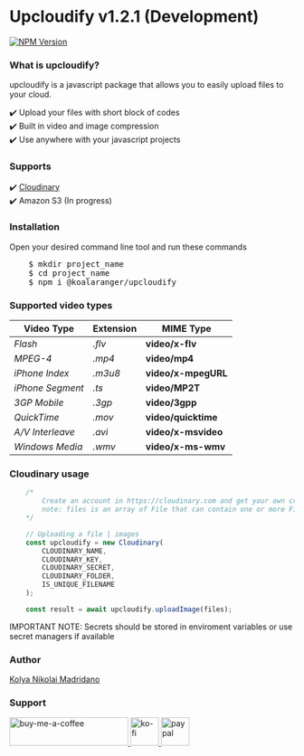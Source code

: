 # Upcloudify v1.2.1 (Development)

[![NPM Version][npm-image]][npm-url]

<h3>What is upcloudify?</h3>
<p>upcloudify is a javascript package that allows you to easily upload files to your cloud. </p>
✔️ Upload your files with short block of codes <br />
✔️ Built in video and image compression <br />
✔️ Use anywhere with your javascript projects <br />

<h3>Supports</h3>
✔️ <a href="https://cloudinary.com" target="blank">Cloudinary</a><br />
✔️ Amazon S3 (In progress) <br />

<h3>Installation</h3>
<p>Open your desired command line tool and run these commands</p>
<pre>
    $ mkdir project_name
    $ cd project_name
    $ npm i @koalaranger/upcloudify
</pre>

<h3>Supported video types</h3>

Video Type | Extension | MIME Type
--- | --- | ---
*Flash* | *.flv* | **video/x-flv**
*MPEG-4* | *.mp4* | **video/mp4**
*iPhone Index* | *.m3u8* | **video/x-mpegURL**
*iPhone Segment* | *.ts* | **video/MP2T**
*3GP Mobile* | *.3gp* | **video/3gpp**
*QuickTime* | *.mov* | **video/quicktime**
*A/V Interleave* | *.avi* | **video/x-msvideo**
*Windows Media* | *.wmv* | **video/x-ms-wmv**

<h3>Cloudinary usage</h3>

```jsx
    /*
        Create an account in https://cloudinary.com and get your own credentials
        note: files is an array of File that can contain one or more File
    */

    // Uploading a file | images
    const upcloudify = new Cloudinary(
        CLOUDINARY_NAME,
        CLOUDINARY_KEY,
        CLOUDINARY_SECRET,
        CLOUDINARY_FOLDER,
        IS_UNIQUE_FILENAME
    );

    const result = await upcloudify.uploadImage(files);
```
<p>IMPORTANT NOTE: Secrets should be stored in enviroment variables or use secret managers if available</p>

<h3>Author</h3>
<a href="https://www.facebook.com/kloya.kamisato">
    Kolya Nikolai Madridano
</a>


<h3 align="left">Support</h3>
<a href="https://www.buymeacoffee.com/koalaa">
    <img src="https://cdn.buymeacoffee.com/buttons/v2/default-yellow.png" height="50" width="210" alt="buy-me-a-coffee" />
</a>

<a href="https://ko-fi.com/kolyamadridano">
    <img src="https://uploads-ssl.webflow.com/5c14e387dab576fe667689cf/5cbed8a4cf61eceb26012821_SupportMe_red.png" height="50" alt="ko-fi" />
</a>

<a href="https://paypal.me/koolamadridano">
    <img src="https://assets.stickpng.com/images/580b57fcd9996e24bc43c530.png" height="50"  alt="paypal" />
</a>


[npm-image]: https://img.shields.io/npm/v/serve-favicon.svg
[npm-url]: https://www.npmjs.com/package/@koalaranger/upcloudify
